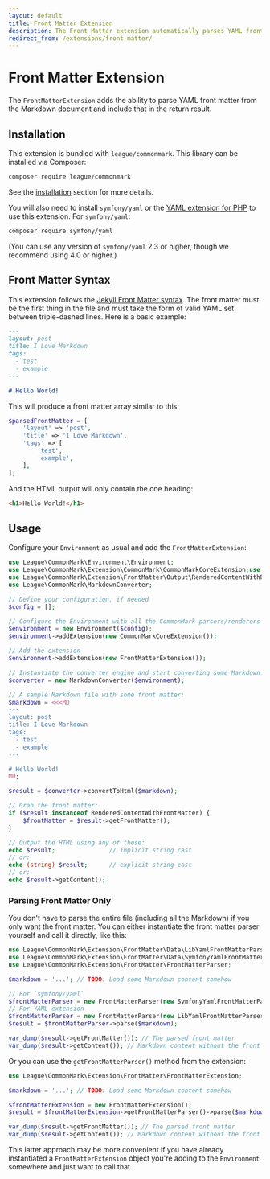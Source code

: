 ```yaml
---
layout: default
title: Front Matter Extension
description: The Front Matter extension automatically parses YAML front matter from your Markdown.
redirect_from: /extensions/front-matter/
---
```


# Front Matter Extension

The `FrontMatterExtension` adds the ability to parse YAML front matter from the Markdown document and include that in the return result.

## Installation

This extension is bundled with `league/commonmark`. This library can be installed via Composer:

```bash
composer require league/commonmark
```

See the [installation](/2.0/installation/) section for more details.

You will also need to install `symfony/yaml` or the [YAML extension for PHP](https://www.php.net/manual/book.yaml.php) to use this extension. For `symfony/yaml`:

```bash
composer require symfony/yaml
```

(You can use any version of `symfony/yaml` 2.3 or higher, though we recommend using 4.0 or higher.)

## Front Matter Syntax

This extension follows the [Jekyll Front Matter syntax](https://jekyllrb.com/docs/front-matter/). The front matter must be the first thing in the file and must take the form of valid YAML set between triple-dashed lines. Here is a basic example:

```markdown
---
layout: post
title: I Love Markdown
tags:
  - test
  - example
---

# Hello World!
```

This will produce a front matter array similar to this:

```php
$parsedFrontMatter = [
    'layout' => 'post',
    'title' => 'I Love Markdown',
    'tags' => [
        'test',
        'example',
    ],
];
```

And the HTML output will only contain the one heading:

```html
<h1>Hello World!</h1>
```

## Usage

Configure your `Environment` as usual and add the `FrontMatterExtension`:

```php
use League\CommonMark\Environment\Environment;
use League\CommonMark\Extension\CommonMark\CommonMarkCoreExtension;use League\CommonMark\Extension\FrontMatter\FrontMatterExtension;
use League\CommonMark\Extension\FrontMatter\Output\RenderedContentWithFrontMatter;
use League\CommonMark\MarkdownConverter;

// Define your configuration, if needed
$config = [];

// Configure the Environment with all the CommonMark parsers/renderers
$environment = new Environment($config);
$environment->addExtension(new CommonMarkCoreExtension());

// Add the extension
$environment->addExtension(new FrontMatterExtension());

// Instantiate the converter engine and start converting some Markdown!
$converter = new MarkdownConverter($environment);

// A sample Markdown file with some front matter:
$markdown = <<<MD
---
layout: post
title: I Love Markdown
tags:
  - test
  - example
---

# Hello World!
MD;

$result = $converter->convertToHtml($markdown);

// Grab the front matter:
if ($result instanceof RenderedContentWithFrontMatter) {
    $frontMatter = $result->getFrontMatter();
}

// Output the HTML using any of these:
echo $result;               // implicit string cast
// or:
echo (string) $result;      // explicit string cast
// or:
echo $result->getContent();
```

### Parsing Front Matter Only

You don't have to parse the entire file (including all the Markdown) if you only want the front matter.  You can either instantiate the front matter parser yourself and call it directly, like this:

```php
use League\CommonMark\Extension\FrontMatter\Data\LibYamlFrontMatterParser;
use League\CommonMark\Extension\FrontMatter\Data\SymfonyYamlFrontMatterParser;
use League\CommonMark\Extension\FrontMatter\FrontMatterParser;

$markdown = '...'; // TODO: Load some Markdown content somehow

// For `symfony/yaml`
$frontMatterParser = new FrontMatterParser(new SymfonyYamlFrontMatterParser());
// For YAML extension
$frontMatterParser = new FrontMatterParser(new LibYamlFrontMatterParser());
$result = $frontMatterParser->parse($markdown);

var_dump($result->getFrontMatter()); // The parsed front matter
var_dump($result->getContent()); // Markdown content without the front matter
```

Or you can use the `getFrontMatterParser()` method from the extension:

```php
use League\CommonMark\Extension\FrontMatter\FrontMatterExtension;

$markdown = '...'; // TODO: Load some Markdown content somehow

$frontMatterExtension = new FrontMatterExtension();
$result = $frontMatterExtension->getFrontMatterParser()->parse($markdown);

var_dump($result->getFrontMatter()); // The parsed front matter
var_dump($result->getContent()); // Markdown content without the front matter
```

This latter approach may be more convenient if you have already instantiated a `FrontMatterExtension` object you're adding to the `Environment` somewhere and just want to call that.
